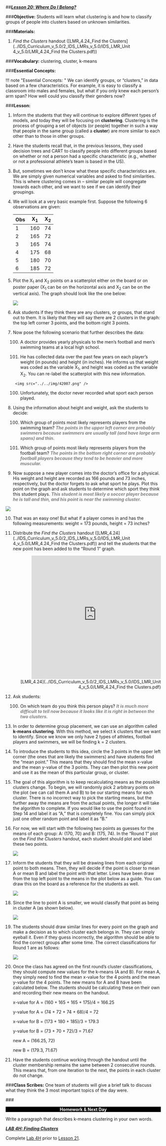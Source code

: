 ##***<u>Lesson 20: Where Do I Belong?</u>***

###**Objective:**
Students will learn what clustering is and how to classify groups of people into clusters based on
unknown similarities.

###**Materials:**
1. *Find the Clusters* handout ([LMR_4.24_Find the Clusters](../IDS_Curriculum_v_5.0/2_IDS_LMRs_v_5.0/IDS_LMR_Unit 4_v_5.0/LMR_4.24_Find the Clusters.pdf))

###**Vocabulary:**
clustering, cluster, k-means

###**Essential Concepts:**

!!! note "Essential Concepts: " 
    We can identify groups, or “clusters,” in data based on a few characteristics. For
    example, it is easy to classify a classroom into males and females, but what if you only knew each
    person’s arm span? How well could you classify their genders now?

###**Lesson:**
1. Inform the students that they will continue to explore different types of models, and today they will
be focusing on **clustering**. Clustering is the process of grouping a set of objects (or people)
together in such a way that people in the same group (called a **cluster**) are more similar to each
other than to those in other groups.

2. Have the students recall that, in the previous lessons, they used decision trees and CART to
classify people into different groups based on whether or not a person had a specific
characteristic (e.g., whether or not a professional athlete’s team is based in the US).

3. But, sometimes we don’t know what these specific characteristics are. We are simply given
numerical variables and asked to find similarities. This is where clustering comes in – similar
people will congregate towards each other, and we want to see if we can identify their groupings.

4. We will look at a very basic example first. Suppose the following 6 observations are given:

    | **Obs** | **X<sub>1</sub>** | **X<sub>2</sub>** |
    |-----|---------------|---------------|
    | 1 | 160 | 74 |
    | 2 | 165 | 72 |
    | 3 | 165 | 74 |
    | 4 | 175 | 68 |
    | 5 | 180 | 70 |
    | 6 | 185 | 72 |

5. Plot the X<sub>1</sub> and X<sub>2</sub> points on a scatterplot either on the board or on poster paper (X<sub>1</sub> can be on the
horizontal axis and X<sub>2</sub> can be on the vertical axis). The graph should look like the one below:

    <img src="../../img/42005.png" />

6. Ask students if they think there are any clusters, or groups, that stand out to them. It is likely that
they will say there are 2 clusters in the graph: the top left corner 3 points, and the bottom right 3
points.

7. Now pose the following scenario that further describes the data:

    100. A doctor provides yearly physicals to the men’s football and men’s swimming teams at a
    local high school.

    100. He has collected data over the past few years on each player’s weight (in pounds) and
    height (in inches). He informs us that weight was coded as the variable X<sub>1</sub>, and height
    was coded as the variable X<sub>2</sub>. You can re-label the scatterplot with this new information.

        <img src="../../img/42007.png" />

    100. Unfortunately, the doctor never recorded what sport each person played.

8. Using the information about height and weight, ask the students to decide:

    100. Which group of points most likely represents players from the swimming team? <span style="color:grey">***The
    points in the upper left corner are probably swimmers because swimmers are
    usually tall (and have large arm spans) and thin.***</span>

    100. Which group of points most likely represents players from the football team? <span style="color:grey">***The points
    in the bottom right corner are probably football players because they tend to be
    heavier and more muscular.***</span>

9. Now suppose a new player comes into the doctor’s office for a physical. His weight and height
are recorded as 166 pounds and 73 inches, respectively, but the doctor forgets to ask what sport
he plays. Plot this point on the graph and ask students to determine which sport they think this
student plays. <span style="color:grey">***This student is most likely a soccer player because he is tall and thin, and
his point is near the swimming cluster.***</span>
<img src="../../img/42009.png" />

10. That was an easy one! But what if a player comes in and has the following measurements: weight
= 173 pounds, height = 73 inches?

11. Distribute the *Find the Clusters* handout ([LMR_4.24](../IDS_Curriculum_v_5.0/2_IDS_LMRs_v_5.0/IDS_LMR_Unit 4_v_5.0/LMR_4.24_Find the Clusters.pdf)) and tell the students that the new point has
been added to the “Round 1” graph.
<div align="right"><iframe src="https://docs.google.com/viewerng/viewer?url=https://curriculum.idsucla.org/IDS_Curriculum_v_5.0/2_IDS_LMRs_v_5.0/IDS_LMR_Unit 4_v_5.0/LMR_4.24_Find the Clusters.pdf&embedded=true" style=" width:420px;height:400px;" frameborder="0"></iframe><br>[LMR_4.24](../IDS_Curriculum_v_5.0/2_IDS_LMRs_v_5.0/IDS_LMR_Unit 4_v_5.0/LMR_4.24_Find the Clusters.pdf)</div>

12. Ask students:

    100. On which team do you think this person plays? <span style="color:grey">***It is much more difficult to tell now
    because it looks like it is right in between the two clusters.***</span>

13. In order to determine group placement, we can use an algorithm called **k-means clustering**.
With this method, we select k clusters that we want to identify. Since we know we only have 2
types of athletes, football players and swimmers, we will be finding k = 2 clusters.

14. To introduce the students to this idea, circle the 3 points in the upper left corner (the ones that are
likely the swimmers) and have students find the “mean point.” This means that they should find
the mean x-value and the mean y-value of the 3 points. They can then plot this new point and use
it as the mean of this particular group, or cluster.

15. The goal of this algorithm is to keep recalculating means as the possible clusters change. To
begin, we will randomly pick 2 arbitrary points on the plot (we can call them A and B) to be our
starting means for each cluster. There is no incorrect way to pick the starting means, but the
further away the means are from the actual points, the longer it will take the algorithm to complete.
If you would like to use the point found in Step 14 and label it as “A,” that is completely fine. You
can simply pick just one other random point and label it as “B.”

16. For now, we will start with the following two points as guesses for the means of each group: A:
(170, 70) and B: (175, 74). In the “Round 1” plot on the *Find the Clusters* handout, each student
should plot and label these two points.

    <img src="../../img/42016.png" />

17. Inform the students that they will be drawing lines from each original point to both means. Then,
they will decide if the point is closer to mean A or mean B and label the point with that letter.
Lines have been draw from the top left point to the means in the plot below as a guide. You can
draw this on the board as a reference for the students as well.

    <img src="../../img/42017.png" />

18. Since the line to point A is smaller, we would classify that point as being in cluster A (as shown
below).

    <img src="../../img/42018.png" />

19. The students should draw similar lines for every point on the graph and make a decision as to
which cluster each belongs in. They can simply eyeball it. Even if they guess incorrectly, the
algorithm should be able to find the correct groups after some time. The correct classifications for
Round 1 are as follows:

    <img src="../../img/42019.png" />

20. Once the class has agreed on the first round’s cluster classifications, they should compute new
values for the k-means (A and B). For mean A, they simply need to find the mean x-value for the
4 points and the mean y-value for the 4 points. The new means for A and B have been calculated
below. The students should be calculating these on their own and recording their new means on
the handout.

    x-value for A = (160 + 165 + 165 + 175)/4 = 166.25

    y-value for A = (74 + 72 + 74 + 68)/4 = 72

    x-value for B = (173 + 180 + 185)/3 = 179.3

    y-value for B = (73 + 70 + 72)/3 = 71.67

    new A = (166.25, 72)

    new B = (179.3, 71.67)

21. Have the students continue working through the handout until the cluster membership remains
the same between 2 consecutive rounds. This means that, from one iteration to the next, the
points in each cluster do not change.

###**Class Scribes:**
One team of students will give a brief talk to discuss what they think the 3 most important topics of the
day were.

###<p style="background: black; color: white; text-align: center;">**Homework & Next Day**</p>
Write a paragraph that describes k-means clustering in your own words.

[<u>***LAB 4H: Finding Clusters***</u>](lab4h.md)

Complete [Lab 4H](lab4h.md) prior to [Lesson 21](lesson21.md).